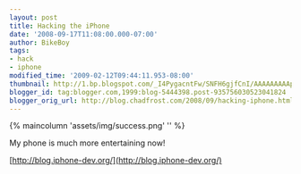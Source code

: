 ```yaml
---
layout: post
title: Hacking the iPhone
date: '2008-09-17T11:08:00.000-07:00'
author: BikeBoy
tags:
- hack
- iphone
modified_time: '2009-02-12T09:44:11.953-08:00'
thumbnail: http://1.bp.blogspot.com/_I4PygacntFw/SNFH6gjfCnI/AAAAAAAAApE/OR4ORN3z5LU/s72-c/Picture+20.png
blogger_id: tag:blogger.com,1999:blog-5444398.post-935756030523041824
blogger_orig_url: http://blog.chadfrost.com/2008/09/hacking-iphone.html
---
```


{% maincolumn 'assets/img/success.png' '' %}

My phone is much more entertaining now! 

[http://blog.iphone-dev.org/](http://blog.iphone-dev.org/) 
